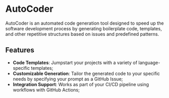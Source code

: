 # AutoCoder

AutoCoder is an automated code generation tool designed to speed up the software development process by generating boilerplate code, templates, and other repetitive structures based on issues and predefined patterns.

## Features

- **Code Templates**: Jumpstart your projects with a variety of language-specific templates;
- **Customizable Generation**: Tailor the generated code to your specific needs by specifying your prompt as a GitHub Issue;
- **Integration Support**: Works as part of your CI/CD pipeline using workflows with GitHub Actions;
